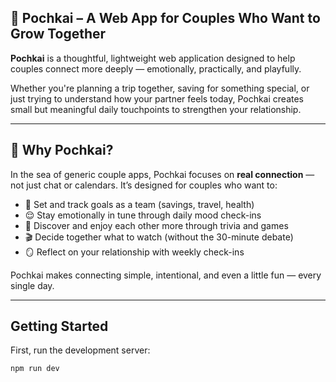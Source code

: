 ## 🌱 Pochkai – A Web App for Couples Who Want to Grow Together

**Pochkai** is a thoughtful, lightweight web application designed to help couples connect more deeply — emotionally, practically, and playfully.

Whether you're planning a trip together, saving for something special, or just trying to understand how your partner feels today, Pochkai creates small but meaningful daily touchpoints to strengthen your relationship.

---

## 🌱 Why Pochkai?

In the sea of generic couple apps, Pochkai focuses on **real connection** — not just chat or calendars. It’s designed for couples who want to:

- 🤝 Set and track goals as a team (savings, travel, health)
- 😌 Stay emotionally in tune through daily mood check-ins
- 🎲 Discover and enjoy each other more through trivia and games
- 🎬 Decide together what to watch (without the 30-minute debate)
- 🪞 Reflect on your relationship with weekly check-ins

Pochkai makes connecting simple, intentional, and even a little fun — every single day.

---

## Getting Started

First, run the development server:

```bash
npm run dev
```
